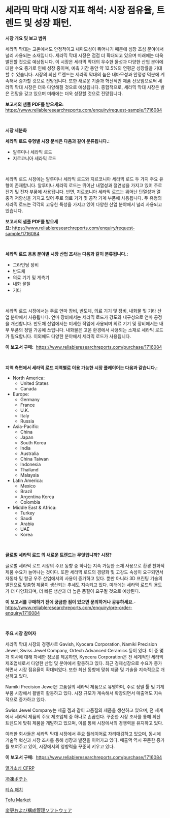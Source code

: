 <p><h1>세라믹 막대 시장 지표 해석: 시장 점유율, 트렌드 및 성장 패턴.</h1></p><p><strong>시장 개요 및 보고 범위</strong></p>
<p><p>세라믹 막대는 고온에서도 안정적이고 내마모성이 뛰어나기 때문에 심장 조심 분야에서 널리 사용되는 소재입니다. 세라믹 막대 시장은 점점 더 확대되고 있으며 미래에는 더욱 발전할 것으로 예상됩니다. 이 시장은 세라믹 막대의 우수한 물성과 다양한 산업 분야에 대한 수요 증가로 인해 성장 중이며, 예측 기간 동안 약 12.5%의 연평균 성장률을 기대할 수 있습니다. 시장의 최신 트렌드는 세라믹 막대의 높은 내마모성과 안정성 덕분에 계속해서 증가할 것으로 전망됩니다. 또한 새로운 기술과 혁신적인 제품 선보임으로써 세라믹 막대 시장은 더욱 다양해질 것으로 예상됩니다. 종합적으로, 세라믹 막대 시장은 밝은 전망을 갖고 있으며 미래에는 더욱 성장할 것으로 전망됩니다.</p></p>
<p><strong>보고서의 샘플 PDF를 받으세요:</strong> <a href="https://www.reliableresearchreports.com/enquiry/request-sample/1716084">https://www.reliableresearchreports.com/enquiry/request-sample/1716084</a></p>
<p>&nbsp;</p>
<p><strong>시장 세분화</strong></p>
<p><strong>세라믹 로드 유형별 시장 분석은 다음과 같이 분류됩니다.:</strong></p>
<p><ul><li>알루미나 세라믹 로드</li><li>지르코니아 세라믹 로드</li></ul></p>
<p>&nbsp;</p>
<p><p>세라믹 로드 시장에는 알루미나 세라믹 로드와 지르코니아 세라믹 로드 두 가지 주요 유형이 존재합니다. 알루미나 세라믹 로드는 뛰어난 내열성과 절연성을 가지고 있어 주로 전기 및 전자 부품에 사용됩니다. 반면, 지르코니아 세라믹 로드는 뛰어난 단열성과 열 충격 저항성을 가지고 있어 주로 의료 기기 및 공작 기계 부품에 사용됩니다. 두 유형의 세라믹 로드는 각각의 고유한 특성을 가지고 있어 다양한 산업 분야에서 널리 사용되고 있습니다.</p></p>
<p><strong>보고서의 샘플 PDF를 받으세요:</strong>&nbsp;<a href="https://www.reliableresearchreports.com/enquiry/request-sample/1716084">https://www.reliableresearchreports.com/enquiry/request-sample/1716084</a></p>
<p>&nbsp;</p>
<p><strong> 세라믹 로드 응용 분야별 시장 산업 조사는 다음과 같이 분류됩니다.:</strong></p>
<p><ul><li>그라인딩 장비</li><li>반도체</li><li>의료 기기 및 계측기</li><li>내화 물질</li><li>기타</li></ul></p>
<p>&nbsp;</p>
<p><p>세라믹 로드 시장에서는 주로 연마 장비, 반도체, 의료 기기 및 장비, 내화물 및 기타 산업 분야에서 사용됩니다. 연마 장비에서는 세라믹 로드가 강도와 내구성으로 연마 공정을 개선합니다. 반도체 산업에서는 미세한 작업에 사용되며 의료 기기 및 장비에서는 내부 부품의 정밀 가공에 쓰입니다. 내화물은 고온 환경에서 사용되는 소재로 세라믹 로드가 필요합니다. 이외에도 다양한 분야에서 세라믹 로드가 사용됩니다.</p></p>
<p><strong>이 보고서 구매:</strong>&nbsp; <a href="https://www.reliableresearchreports.com/purchase/1716084">https://www.reliableresearchreports.com/purchase/1716084</a></p>
<p>&nbsp;</p>
<p><strong>지역 측면에서 세라믹 로드 지역별로 이용 가능한 시장 플레이어는 다음과 같습니다.:</strong></p>
<p><ul>
    <li>
        North America:
        <ul>
            <li>United States</li>
            <li>Canada</li>
        </ul>
    </li>
    <li>
        Europe:
        <ul>
            <li>Germany</li>
            <li>France</li>
            <li>U.K.</li>
            <li>Italy</li>
            <li>Russia</li>
        </ul>
    </li>
    <li>
        Asia-Pacific:
        <ul>
            <li>China</li>
            <li>Japan</li>
            <li>South Korea</li>
            <li>India</li>
            <li>Australia</li>
            <li>China Taiwan</li>
            <li>Indonesia</li>
            <li>Thailand</li>
            <li>Malaysia</li>
        </ul>
    </li>
    <li>
        Latin America:
        <ul>
            <li>Mexico</li>
            <li>Brazil</li>
            <li>Argentina Korea</li>
            <li>Colombia</li>
        </ul>
    </li>
    <li>
        Middle East & Africa:
        <ul>
            <li>Turkey</li>
            <li>Saudi</li>
            <li>Arabia</li>
            <li>UAE</li>
            <li>Korea</li>
        </ul>
    </li>
    </ul></p>
<p>&nbsp;</p>
<p><strong>글로벌 세라믹 로드 의 새로운 트렌드는 무엇입니까? 시장?</strong></p>
<p><p>글로벌 세라믹 로드 시장의 주요 동향 중 하나는 지속 가능한 소재 사용으로 환경 친화적 제품 수요가 늘어나는 것이다. 또한 세라믹 로드의 경량화 및 고강도 속성이 요구되면서 자동차 및 항공 우주 산업에서의 사용이 증가하고 있다. 뿐만 아니라 3D 프린팅 기술의 발전으로 맞춤형 제품이 생산되는 추세도 지속되고 있다. 미래에는 세라믹 로드의 용도가 더 다양화되며, 더 빠른 생산과 더 높은 품질이 요구될 것으로 예상된다.</p></p>
<p><strong>이 보고서를 구매하기 전에 궁금한 점이 있으면 문의하거나 공유하세요.</strong>- <a href="https://www.reliableresearchreports.com/enquiry/pre-order-enquiry/1716084">https://www.reliableresearchreports.com/enquiry/pre-order-enquiry/1716084</a></p>
<p>&nbsp;</p>
<p><strong>주요 시장 참여자</strong></p>
<p><p>세라믹 막대 시장의 경쟁사로 Gavish, Kyocera Corporation, Namiki Precision Jewel, Swiss Jewel Company, Ortech Advanced Ceramics 등이 있다. 이 중 몇 개 회사에 대해 자세한 정보를 제공하면, Kyocera Corporation은 전 세계적인 세라믹 제조업체로서 다양한 산업 및 분야에서 활동하고 있다. 최근 경제성장으로 수요가 증가하면서 시장 점유율이 확대되었다. 또한 최신 동향에 맞춰 제품 및 기술을 지속적으로 개선하고 있다.</p><p>Namiki Precision Jewel은 고품질의 세라믹 제품으로 유명하며, 주로 정밀 툴 및 기계 부품 시장에서 활발히 활동하고 있다. 시장 규모가 계속해서 확장되면서 매출액도 지속적으로 증가하고 있다.</p><p>Swiss Jewel Company는 세골 젬과 같이 고품질의 제품을 생산하고 있으며, 전 세계에서 세라믹 제품의 주요 제조업체 중 하나로 손꼽힌다. 꾸준한 시장 조사를 통해 최신 트렌드에 맞춰 제품을 개발하고 있으며, 이를 통해 시장에서의 경쟁력을 유지하고 있다.</p><p>이러한 회사들은 세라믹 막대 시장에서 주요 플레이어로 자리매김하고 있으며, 동시에 기술적 혁신과 시장 조사를 통해 성장과 발전을 이어가고 있다. 매출액 역시 꾸준한 증가를 보여주고 있어, 시장에서의 영향력을 꾸준히 키우고 있다.</p></p>
<p><strong>이 보고서 구매:</strong>&nbsp;&nbsp;<a href="https://www.reliableresearchreports.com/purchase/1716084">https://www.reliableresearchreports.com/purchase/1716084</a></p>
<p><p><a href="https://github.com/vs10l4sfg5c/Market-Research-Report-List-1/blob/main/7850517191959.md">열가소성 CFRP</a></p><p><a href="https://github.com/cnnriuez22368/Market-Research-Report-List-1/blob/main/5324891192144.md">冷凍ポテト</a></p><p><a href="https://github.com/crfsywufhm81415/Market-Research-Report-List-1/blob/main/6737470191958.md">티슈 패치</a></p><p><a href="https://view.publitas.com/reportprime-1/global-tofu-market-by-types-applications-and-major-players-with-regional-growth-rate-analysis-and-development-situation-from-2024-to-2031/">Tofu Market</a></p><p><a href="https://medium.com/@lillianamurazik2023/%E5%A4%89%E6%9B%B4%E3%81%A8%E6%A7%8B%E6%88%90%E7%AE%A1%E7%90%86%E3%82%BD%E3%83%95%E3%83%88%E3%82%A6%E3%82%A7%E3%82%A2%E5%B8%82%E5%A0%B4%E5%B1%95%E6%9C%9B-%E6%A5%AD%E7%95%8C%E6%A6%82%E8%A6%81%E3%81%A8%E4%BA%88%E6%B8%AC-2024%E5%B9%B4%E3%81%8B%E3%82%892031%E5%B9%B4-cb5b42881368">変更および構成管理ソフトウェア</a></p></p>
